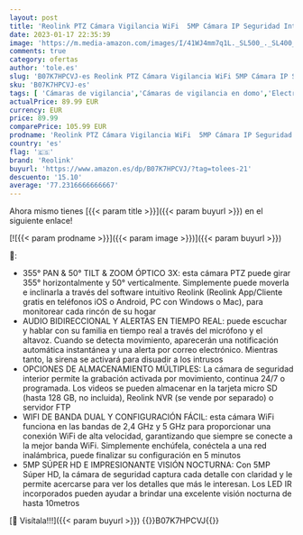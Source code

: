 ```yaml
---
layout: post
title: 'Reolink PTZ Cámara Vigilancia WiFi  5MP Cámara IP Seguridad Inteligente 3X Zoom óptico 2.4/5GHz WiFi Cámara Interior Audio Bidireccional Visión Nocturna Detección de Movimiento Bebe Monitor  E1 Zoom'
date: 2023-01-17 22:35:39
image: 'https://m.media-amazon.com/images/I/41WJ4mm7q1L._SL500_._SL400_.jpg'
comments: true
category: ofertas
author: 'tole.es'
slug: 'B07K7HPCVJ-es Reolink PTZ Cámara Vigilancia WiFi 5MP Cámara IP Seguridad...'
sku: 'B07K7HPCVJ-es'
tags: [ 'Cámaras de vigilancia','Cámaras de vigilancia en domo','Electrónica','Fotografía y videocámaras','bebe','reolink','🇪🇸', ]
actualPrice: 89.99 EUR
currency: EUR
price: 89.99
comparePrice: 105.99 EUR
prodname: 'Reolink PTZ Cámara Vigilancia WiFi  5MP Cámara IP Seguridad Inteligente 3X Zoom óptico 2.4/5GHz WiFi Cámara Interior Audio Bidireccional Visión Nocturna Detección de Movimiento Bebe Monitor  E1 Zoom'
country: 'es'
flag: '🇪🇸'
brand: 'Reolink'
buyurl: 'https://www.amazon.es/dp/B07K7HPCVJ/?tag=tolees-21'
descuento: '15.10'
average: '77.2316666666667'
---
```


Ahora mismo tienes [{{< param title >}}]({{< param buyurl >}}) en el siguiente enlace!

[![{{< param prodname >}}]({{< param image >}})]({{< param buyurl >}})

🔎:

- 355° PAN & 50° TILT & ZOOM ÓPTICO 3X: esta cámara PTZ puede girar 355° horizontalmente y 50° verticalmente. Simplemente puede moverla e inclinarla a través del software intuitivo Reolink (Reolink App/Cliente gratis en teléfonos iOS o Android, PC con Windows o Mac), para monitorear cada rincón de su hogar
- AUDIO BIDIRECCIONAL Y ALERTAS EN TIEMPO REAL: puede escuchar y hablar con su familia en tiempo real a través del micrófono y el altavoz. Cuando se detecta movimiento, aparecerán una notificación automática instantánea y una alerta por correo electrónico. Mientras tanto, la sirena se activará para disuadir a los intrusos
- OPCIONES DE ALMACENAMIENTO MÚLTIPLES: La cámara de seguridad interior permite la grabación activada por movimiento, continua 24/7 o programada. Los videos se pueden almacenar en la tarjeta micro SD (hasta 128 GB, no incluida), Reolink NVR (se vende por separado) o servidor FTP
- WIFI DE BANDA DUAL Y CONFIGURACIÓN FÁCIL: esta cámara WiFi funciona en las bandas de 2,4 GHz y 5 GHz para proporcionar una conexión WiFi de alta velocidad, garantizando que siempre se conecte a la mejor banda WiFi. Simplemente enchúfela, conéctela a una red inalámbrica, puede finalizar su configuración en 5 minutos
- 5MP SÚPER HD E IMPRESIONANTE VISIÓN NOCTURNA: Con 5MP Súper HD, la cámara de seguridad captura cada detalle con claridad y le permite acercarse para ver los detalles que más le interesan. Los LED IR incorporados pueden ayudar a brindar una excelente visión nocturna de hasta 10metros

[🛒 Visítala!!!]({{< param buyurl >}})
{{<world>}}B07K7HPCVJ{{</world>}}
